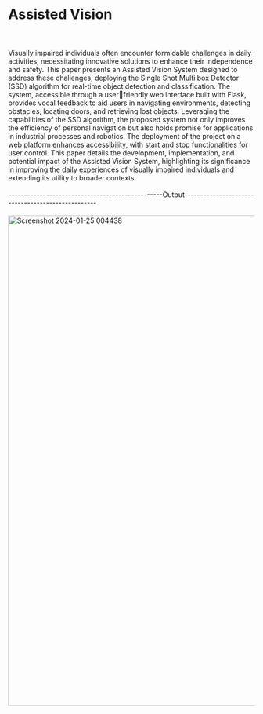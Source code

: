 # Assisted Vision
<br><br>
Visually impaired individuals often encounter formidable challenges in daily activities, necessitating innovative solutions to enhance their independence and safety. This paper presents an Assisted Vision System designed to address these challenges, deploying the Single Shot Multi box Detector (SSD) algorithm for real-time object detection and 
classification. The system, accessible through a userfriendly web interface built with Flask, provides vocal feedback to aid users in navigating environments, detecting obstacles, locating doors, and retrieving lost objects. Leveraging the capabilities of the SSD algorithm, the proposed system not only improves the efficiency of personal navigation but also holds promise for applications in industrial processes and robotics. The deployment of the project on a web platform enhances accessibility, with start and stop functionalities for user control. This paper details the development, 
implementation, and potential impact of the Assisted Vision System, highlighting its significance in improving the daily experiences of visually impaired individuals and extending its utility to broader contexts.
<br><br>
-------------------------------------------------Output--------------------------------------------------
<br><br>
<img height="1000" width="1000" alt="Screenshot 2024-01-25 004438" src="https://github.com/shubhamkushwaha133/ASSISTED-VISION/assets/110382194/95bf143d-c223-42cc-b0f2-a99ffcb54501">
